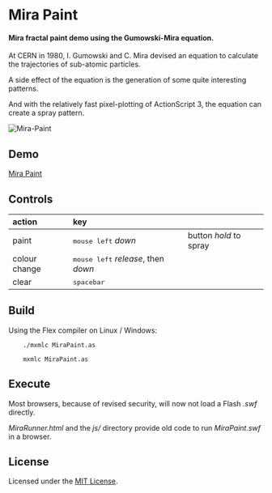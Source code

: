 
# Mira Paint

#### Mira fractal paint demo using the Gumowski-Mira equation.


At CERN in 1980, I. Gumowski and C. Mira devised an equation to calculate the trajectories of sub-atomic particles.

A side effect of the equation is the generation of some quite interesting patterns.

And with the relatively fast pixel-plotting of ActionScript 3, the equation can create a spray pattern.


[1]: https://tinram.github.io/images/mira-paint.gif
![Mira-Paint][1]


## Demo

[Mira Paint](http://copysense.co.uk/mira/MiraPaint.swf)


## Controls

action | key | |
:--- | :--- | :--- |
paint | <kbd>mouse left</kbd> *down* | button *hold* to spray |
colour change | <kbd>mouse left</kbd> *release*, then *down* | |
clear | <kbd>spacebar</kbd> | |


## Build

Using the Flex compiler on Linux / Windows:

        ./mxmlc MiraPaint.as

        mxmlc MiraPaint.as


## Execute

Most browsers, because of revised security, will now not load a Flash *.swf* directly.

*MiraRunner.html* and the *js/* directory provide old code to run *MiraPaint.swf* in a browser.


## License

Licensed under the [MIT License](https://github.com/Tinram/Mira-Paint/blob/master/LICENSE).